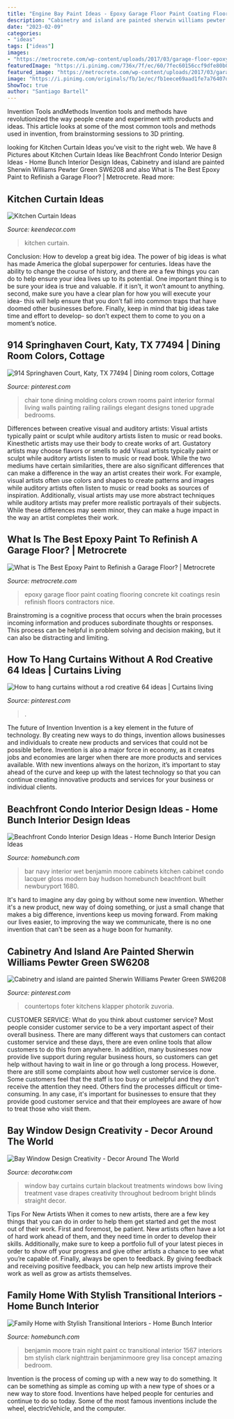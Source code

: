 ```yaml
---
title: "Engine Bay Paint Ideas - Epoxy Garage Floor Paint Coating Flooring Concrete Kit Coatings Resin Refinish Floors Contractors Nice"
description: "Cabinetry and island are painted sherwin williams pewter green sw6208"
date: "2023-02-09"
categories:
- "ideas"
tags: ["ideas"]
images:
- "https://metrocrete.com/wp-content/uploads/2017/03/garage-floor-epoxy.jpg"
featuredImage: "https://i.pinimg.com/736x/7f/ec/60/7fec60156ccf9dfe80b0b1effedf3e05.jpg"
featured_image: "https://metrocrete.com/wp-content/uploads/2017/03/garage-floor-epoxy.jpg"
image: "https://i.pinimg.com/originals/fb/1e/ec/fb1eece69aad1fe7a76407dbb205cdbc.jpg"
ShowToc: true
author: "Santiago Bartell"
---
```



Invention Tools andMethods
Invention tools and methods have revolutionized the way people create and experiment with products and ideas. This article looks at some of the most common tools and methods used in invention, from brainstorming sessions to 3D printing.

	

		
looking for Kitchen Curtain Ideas you've visit to the right web. We have 8 Pictures about Kitchen Curtain Ideas like Beachfront Condo Interior Design Ideas - Home Bunch Interior Design Ideas, Cabinetry and island are painted Sherwin Williams Pewter Green SW6208 and also What is The Best Epoxy Paint to Refinish a Garage Floor? | Metrocrete. Read more:
		
    
## Kitchen Curtain Ideas

<img loading=lazy src="http://www.keendecor.com/wp-content/uploads/2014/09/kitchen-curtain-ideas-12.jpg" onerror="this.onerror=null;this.src='https://tse2.mm.bing.net/th?id=OIP.0GzSlpfDSYLdMFsGC4H7fgHaFj&amp;pid=15.1';" alt="Kitchen Curtain Ideas">

_Source: keendecor.com_

>kitchen curtain. 

	

Conclusion: How to develop a great big idea.
The power of big ideas is what has made America the global superpower for centuries. Ideas have the ability to change the course of history, and there are a few things you can do to help ensure your idea lives up to its potential.
One important thing is to be sure your idea is true and valuable. if it isn’t, it won’t amount to anything. second, make sure you have a clear plan for how you will execute your idea- this will help ensure that you don’t fall into common traps that have doomed other businesses before. Finally, keep in mind that big ideas take time and effort to develop- so don’t expect them to come to you on a moment’s notice.

    
## 914 Springhaven Court, Katy, TX 77494 | Dining Room Colors, Cottage

<img loading=lazy src="https://i.pinimg.com/736x/1b/5a/47/1b5a47ad8f322ec803a9278a37a349e3--chair-railing-railings.jpg" onerror="this.onerror=null;this.src='https://tse1.mm.bing.net/th?id=OIP.HIqyprL-EI5wXDvxjiiclQHaE8&amp;pid=15.1';" alt="914 Springhaven Court, Katy, TX 77494 | Dining room colors, Cottage">

_Source: pinterest.com_

>chair tone dining molding colors crown rooms paint interior formal living walls painting railing railings elegant designs toned upgrade bedrooms. 

	

Differences between creative visual and auditory artists: Visual artists typically paint or sculpt while auditory artists listen to music or read books. Kinesthetic artists may use their body to create works of art. Gustatory artists may choose flavors or smells to add
Visual artists typically paint or sculpt while auditory artists listen to music or read book. While the two mediums have certain similarities, there are also significant differences that can make a difference in the way an artist creates their work. For example, visual artists often use colors and shapes to create patterns and images while auditory artists often listen to music or read books as sources of inspiration. Additionally, visual artists may use more abstract techniques while auditory artists may prefer more realistic portrayals of their subjects. While these differences may seem minor, they can make a huge impact in the way an artist completes their work.

    
## What Is The Best Epoxy Paint To Refinish A Garage Floor? | Metrocrete

<img loading=lazy src="https://metrocrete.com/wp-content/uploads/2017/03/garage-floor-epoxy.jpg" onerror="this.onerror=null;this.src='https://tse2.mm.bing.net/th?id=OIP.l-nRwR6sgJuTpA6WCWY7lQHaEM&amp;pid=15.1';" alt="What is The Best Epoxy Paint to Refinish a Garage Floor? | Metrocrete">

_Source: metrocrete.com_

>epoxy garage floor paint coating flooring concrete kit coatings resin refinish floors contractors nice. 

	

Brainstroming is a cognitive process that occurs when the brain processes incoming information and produces subordinate thoughts or responses. This process can be helpful in problem solving and decision making, but it can also be distracting and limiting.

    
## How To Hang Curtains Without A Rod Creative 64 Ideas | Curtains Living

<img loading=lazy src="https://i.pinimg.com/originals/fb/1e/ec/fb1eece69aad1fe7a76407dbb205cdbc.jpg" onerror="this.onerror=null;this.src='https://tse2.mm.bing.net/th?id=OIP.f6RNgTAhNKqgJ6oggs2dpAAAAA&amp;pid=15.1';" alt="How to hang curtains without a rod creative 64 ideas | Curtains living">

_Source: pinterest.com_

>. 

	

The future of Invention
Invention is a key element in the future of technology. By creating new ways to do things, invention allows businesses and individuals to create new products and services that could not be possible before. Invention is also a major force in economy, as it creates jobs and economies are larger when there are more products and services available. With new inventions always on the horizon, it’s important to stay ahead of the curve and keep up with the latest technology so that you can continue creating innovative products and services for your business or individual clients.

    
## Beachfront Condo Interior Design Ideas - Home Bunch Interior Design Ideas

<img loading=lazy src="https://www.homebunch.com/wp-content/uploads/2017/09/High-gloss-cabinet.-High-gloss-navy-lacquer-wet-bar.-High-gloss-cabinet-Highglosscabinet-Highgloss-navylacquercabinet-wetbar.jpg" onerror="this.onerror=null;this.src='https://tse2.mm.bing.net/th?id=OIP.W2IzHD8MHPgKokZB6pQQ1QHaI9&amp;pid=15.1';" alt="Beachfront Condo Interior Design Ideas - Home Bunch Interior Design Ideas">

_Source: homebunch.com_

>bar navy interior wet benjamin moore cabinets kitchen cabinet condo lacquer gloss modern bay hudson homebunch beachfront built newburyport 1680. 

	

It's hard to imagine any day going by without some new invention. Whether it's a new product, new way of doing something, or just a small change that makes a big difference, inventions keep us moving forward. From making our lives easier, to improving the way we communicate, there is no one invention that can't be seen as a huge boon for humanity.

    
## Cabinetry And Island Are Painted Sherwin Williams Pewter Green SW6208

<img loading=lazy src="https://i.pinimg.com/736x/7f/ec/60/7fec60156ccf9dfe80b0b1effedf3e05.jpg" onerror="this.onerror=null;this.src='https://tse4.mm.bing.net/th?id=OIP.r0NSMIJKI3rqhV0eYTgWTgHaO0&amp;pid=15.1';" alt="Cabinetry and island are painted Sherwin Williams Pewter Green SW6208">

_Source: pinterest.com_

>countertops foter kitchens klapper photorik zuvoria. 

	

CUSTOMER SERVICE: What do you think about customer service?
Most people consider customer service to be a very important aspect of their overall business. There are many different ways that customers can contact customer service and these days, there are even online tools that allow customers to do this from anywhere. In addition, many businesses now provide live support during regular business hours, so customers can get help without having to wait in line or go through a long process.
However, there are still some complaints about how well customer service is done. Some customers feel that the staff is too busy or unhelpful and they don't receive the attention they need. Others find the processes difficult or time-consuming. In any case, it's important for businesses to ensure that they provide good customer service and that their employees are aware of how to treat those who visit them.

    
## Bay Window Design Creativity - Decor Around The World

<img loading=lazy src="http://decoratw.com/wp-content/uploads/2016/02/living-room-bay-window-treatment-ideas-l-5df2de7560edfeb8.jpg" onerror="this.onerror=null;this.src='https://tse3.mm.bing.net/th?id=OIP.tb_1Z57diZJxkVHGtxZDswHaLJ&amp;pid=15.1';" alt="Bay Window Design Creativity - Decor Around The World">

_Source: decoratw.com_

>window bay curtains curtain blackout treatments windows bow living treatment vase drapes creativity throughout bedroom bright blinds straight decor. 

	

Tips For New Artists
When it comes to new artists, there are a few key things that you can do in order to help them get started and get the most out of their work. First and foremost, be patient. New artists often have a lot of hard work ahead of them, and they need time in order to develop their skills. Additionally, make sure to keep a portfolio full of your latest pieces in order to show off your progress and give other artists a chance to see what you’re capable of. Finally, always be open to feedback. By giving feedback and receiving positive feedback, you can help new artists improve their work as well as grow as artists themselves.

    
## Family Home With Stylish Transitional Interiors - Home Bunch Interior

<img loading=lazy src="http://www.homebunch.com/wp-content/uploads/Benjamin-Moore-Paint-Color.-Benjamin-Moore-Night-Train-1567-BenjaminMoore-NightTrain-1567-BenjaminMoorePaintColor-.jpg" onerror="this.onerror=null;this.src='https://tse3.mm.bing.net/th?id=OIP.WLBkmMB2DqPVhr0W5f9zlgHaFS&amp;pid=15.1';" alt="Family Home with Stylish Transitional Interiors - Home Bunch Interior">

_Source: homebunch.com_

>benjamin moore train night paint cc transitional interior 1567 interiors bm stylish clark nighttrain benjaminmoore grey lisa concept amazing bedroom. 

	

Invention is the process of coming up with a new way to do something. It can be something as simple as coming up with a new type of shoes or a new way to store food. Inventions have helped people for centuries and continue to do so today. Some of the most famous inventions include the wheel, electricVehicle, and the computer.

